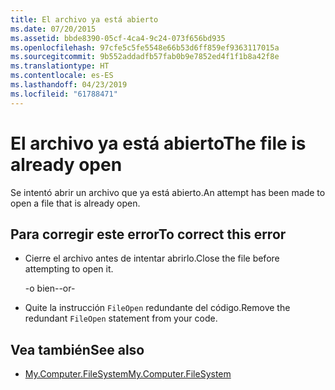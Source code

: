 ```yaml
---
title: El archivo ya está abierto
ms.date: 07/20/2015
ms.assetid: bbde8390-05cf-4ca4-9c24-073f656bd935
ms.openlocfilehash: 97cfe5c5fe5548e66b53d6ff859ef9363117015a
ms.sourcegitcommit: 9b552addadfb57fab0b9e7852ed4f1f1b8a42f8e
ms.translationtype: HT
ms.contentlocale: es-ES
ms.lasthandoff: 04/23/2019
ms.locfileid: "61788471"
---
```

# <a name="the-file-is-already-open"></a><span data-ttu-id="26901-102">El archivo ya está abierto</span><span class="sxs-lookup"><span data-stu-id="26901-102">The file is already open</span></span>
<span data-ttu-id="26901-103">Se intentó abrir un archivo que ya está abierto.</span><span class="sxs-lookup"><span data-stu-id="26901-103">An attempt has been made to open a file that is already open.</span></span>  
  
## <a name="to-correct-this-error"></a><span data-ttu-id="26901-104">Para corregir este error</span><span class="sxs-lookup"><span data-stu-id="26901-104">To correct this error</span></span>  
  
- <span data-ttu-id="26901-105">Cierre el archivo antes de intentar abrirlo.</span><span class="sxs-lookup"><span data-stu-id="26901-105">Close the file before attempting to open it.</span></span>  
  
     <span data-ttu-id="26901-106">-o bien-</span><span class="sxs-lookup"><span data-stu-id="26901-106">-or-</span></span>  
  
- <span data-ttu-id="26901-107">Quite la instrucción `FileOpen` redundante del código.</span><span class="sxs-lookup"><span data-stu-id="26901-107">Remove the redundant `FileOpen` statement from your code.</span></span>  
  
## <a name="see-also"></a><span data-ttu-id="26901-108">Vea también</span><span class="sxs-lookup"><span data-stu-id="26901-108">See also</span></span>

- [<span data-ttu-id="26901-109">My.Computer.FileSystem</span><span class="sxs-lookup"><span data-stu-id="26901-109">My.Computer.FileSystem</span></span>](xref:Microsoft.VisualBasic.FileIO.FileSystem)

